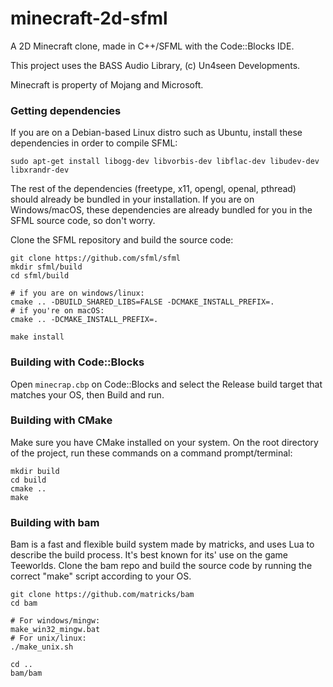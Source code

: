# minecraft-2d-sfml
A 2D Minecraft clone, made in C++/SFML with the Code::Blocks IDE.

This project uses the BASS Audio Library, (c) Un4seen Developments.

Minecraft is property of Mojang and Microsoft.

### Getting dependencies
If you are on a Debian-based Linux distro such as Ubuntu, install these dependencies in order to compile SFML:
```
sudo apt-get install libogg-dev libvorbis-dev libflac-dev libudev-dev libxrandr-dev
```
The rest of the dependencies (freetype, x11, opengl, openal, pthread) should already be bundled in your installation.
If you are on Windows/macOS, these dependencies are already bundled for you in the SFML source code, so don't worry.

Clone the SFML repository and build the source code:
```
git clone https://github.com/sfml/sfml
mkdir sfml/build
cd sfml/build

# if you are on windows/linux:
cmake .. -DBUILD_SHARED_LIBS=FALSE -DCMAKE_INSTALL_PREFIX=.
# if you're on macOS:
cmake .. -DCMAKE_INSTALL_PREFIX=.

make install
```

### Building with Code::Blocks
Open `minecrap.cbp` on Code::Blocks and select the Release build target that matches your OS, then Build and run.

### Building with CMake
Make sure you have CMake installed on your system.
On the root directory of the project, run these commands on a command prompt/terminal:
```
mkdir build
cd build
cmake ..
make
```

### Building with bam
Bam is a fast and flexible build system made by matricks, and uses Lua to describe the build process. It's best known for its' use on the game Teeworlds.
Clone the bam repo and build the source code by running the correct "make" script according to your OS.
```
git clone https://github.com/matricks/bam
cd bam

# For windows/mingw:
make_win32_mingw.bat
# For unix/linux:
./make_unix.sh

cd ..
bam/bam
```
